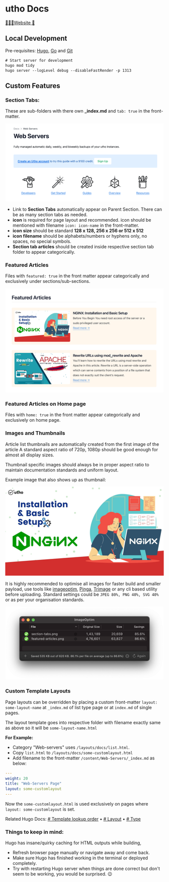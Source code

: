 

# utho Docs
[🧑🏻‍💻Website 🔗](https://utho.com/docs/)

## Local Development

Pre-requisites: [Hugo](https://gohugo.io/getting-started/installing/), [Go](https://golang.org/doc/install) and [Git](https://git-scm.com)

```shell
# Start server for development
hugo mod tidy
hugo server --logLevel debug --disableFastRender -p 1313
```

## Custom Features

### Section Tabs:
These are sub-folders with there own **_index.md** and `tab: true` in the front-matter.

![Section Tabs](static/section-tabs.png)

- Link to **Section Tabs** automatically appear on Parent Section. There can be as many section tabs as needed.
- **icon** is required for page layout and recommended. icon should be mentioned with filename `icon: icon-name` in the front-matter.
- **icon size** should be standard **128 x 128, 256 x 256 or 512 x 512**
- **icon filename** should be alphabets/numbers or hyphens only, no spaces, no special symbols.
- **Section tab articles** should be created inside respective section tab folder to appear categorically.


### Featured Articles
Files with `featured: true` in the front matter appear categorically and exclusively under sections/sub-sections.

![featured article](static/featured-articles.png)

### Featured Articles on Home page
Files with `home: true` in the front matter appear categorically and exclusively on home page.


### Images and Thumbnails
Article list thumbnails are automatically created from the first image of the article A standard aspect ratio of 720p, 1080p should be good enough for almost all display sizes.

Thumbnail specific images should always be in proper aspect ratio to maintain documentation standards and uniform layout.

Example image that also shows up as thumbnail:

![Sample image](static/sample-image.jpg)

It is highly recommended to optimise all images for faster build and smaller payload, use tools like [imageoptim](https://imageoptim.com/mac), [Pinga](https://css-ig.net/pinga), [Trimage](https://trimage.org) or any cli based utility  before uploading.
Standard settings could be `JPEG 80%, PNG 40%, SVG 40%` or as per your organisation standards.

![Imageoptim](static/imageoptim.png)

### Custom Template Layouts

Page layouts can be overridden by placing a custom front-matter `layout: some-layout-name` at `_index.md` of list type page or at `index.md` of single pages.

The layout template goes into respective folder with filename exactly same as above so it will be `some-layout-name.html`

**For Example:**
- Category "Web-servers" uses `/layouts/docs/list.html`.
- Copy `list.html` to  `/layouts/docs/some-customlayout.html`
- Add filename to the front-matter `/content/Web-Servers/_index.md` as below:

```yaml
---
weight: 20
title: "Web-Servers Page"
layout: some-customlayout
---
```
 Now the `some-customlayout.html` is used exclusively on pages where `layout: some-customlayout` is set.

Related Hugo Docs:
[# Template lookup order](https://gohugo.io/templates/lookup-order/) •
[# Layout](https://gohugo.io/methods/page/layout/) •
[# Type](https://gohugo.io/methods/page/type/)

### Things to keep in mind:
Hugo has insane/quirky caching for HTML outputs while building, 
- Refresh browser page manually or navigate away and come back.
- Make sure Hugo has finished working in the terminal or deployed completely.
- Try with restarting Hugo server when things are done correct but don't seem to be working, you would be surprised. 😉
